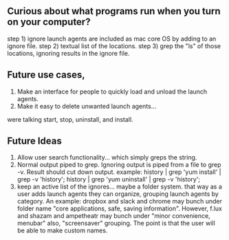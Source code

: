 ## Curious about what programs run when you turn on your computer?

step 1) ignore launch agents are included as mac core OS by adding to an ignore file.
step 2) textual list of the locations.
step 3) grep the "ls" of those locations, ignoring results in the ignore file.

## Future use cases, 
1) Make an interface for people to quickly load and unload the launch agents.
2) Make it easy to delete unwanted launch agents...

were talking start, stop, uninstall, and install.

## Future Ideas

1) Allow user search functionality... which simply greps the string.
2) Normal output piped to grep. Ignoring output is piped from a file to grep -v. Result should cut down output.
example: history | grep 'yum install' | grep -v 'history'; history | grep 'yum uninstall' | grep -v 'history';
3) keep an active list of the ignores... maybe a folder system. 
that way as a user adds launch agents they can organize, grouping launch agents by category. An example: dropbox and slack and chrome may bunch under folder name "core applications, safe, saving information". However, f.lux and shazam and ampetheatr may bunch under "minor convenience, menubar" also, "screensaver" grouping.
The point is that the user will be able to make custom names.



